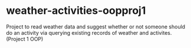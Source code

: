 # weather-activities-oopproj1
Project to read weather data and suggest whether or not someone should do an activity via querying existing records of weather and activites. (Project 1 OOP)
